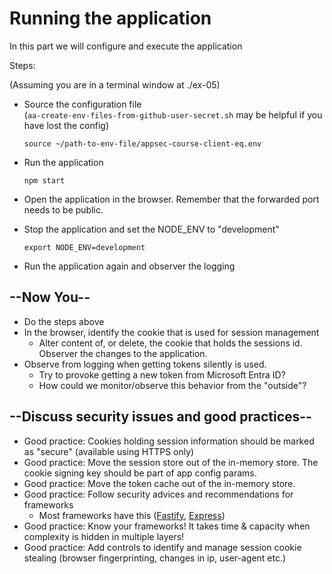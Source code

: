 # Running the application

In this part we will configure and execute the application

Steps:

(Assuming you are in a terminal window at ./ex-05)
  
* Source the configuration file</br>(`aa-create-env-files-from-github-user-secret.sh` may be helpful if you have lost the config)
  
    ```shell
    source ~/path-to-env-file/appsec-course-client-eq.env
    ```

* Run the application 

    ```shell
    npm start
    ```

* Open the application in the browser. Remember that the forwarded port needs to be public.
* Stop the application and set the NODE_ENV to "development"

    ```shell
    export NODE_ENV=development
    ```

* Run the application again and observer the logging

## --Now You--

* Do the steps above
* In the browser, identify the cookie that is used for session management
  * Alter content of, or delete, the cookie that holds the sessions id. Observer the changes to the application.
* Observe from logging when getting tokens silently is used. 
  * Try to provoke getting a new token from Microsoft Entra ID?
  * How could we monitor/observe this behavior from the "outside"?

## --Discuss security issues and good practices--

* Good practice: Cookies holding session information should be marked as "secure" (available using HTTPS only)
* Good practice: Move the session store out of the in-memory store. The cookie signing key should be part of app config params.
* Good practice: Move the token cache out of the in-memory store.
* Good practice: Follow security advices and recommendations for frameworks
  * Most frameworks have this ([Fastify](https://www.fastify.io/docs/latest/Guides/Recommendations/), [Express](https://expressjs.com/en/advanced/best-practice-security.html))
* Good practice: Know your frameworks! It takes time & capacity when complexity is hidden in multiple layers!
* Good practice: Add controls to identify and manage session cookie stealing (browser fingerprinting, changes in ip, user-agent etc.)
